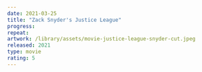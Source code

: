 ```yaml
---
date: 2021-03-25
title: "Zack Snyder's Justice League"
progress:
repeat:
artwork: /library/assets/movie-justice-league-snyder-cut.jpeg
released: 2021
type: movie
rating: 5
---
```

